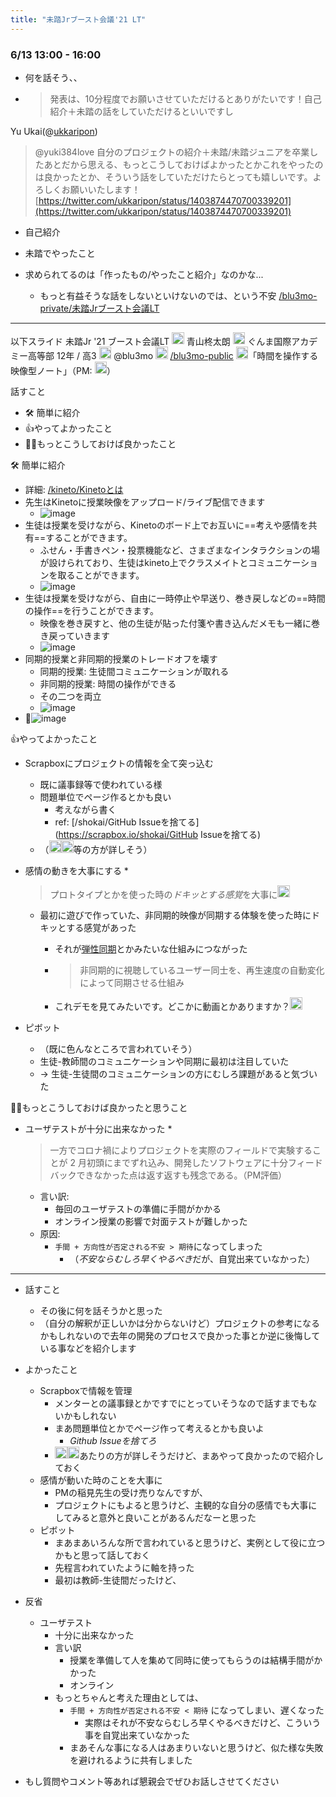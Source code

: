 ```yaml
---
title: "未踏Jrブースト会議'21 LT"
---
```


### 6/13 13:00 - 16:00

* 何を話そう、、
* 
   > 
   > 発表は、10分程度でお願いさせていただけるとありがたいです！自己紹介＋未踏の話をしていただけるといいですし

Yu Ukai(@[ukkaripon](ukkaripon.md))

 > 
 > @yuki384love 自分のプロジェクトの紹介＋未踏/未踏ジュニアを卒業したあとだから思える、もっとこうしておけばよかったとかこれをやったのは良かったとか、そういう話をしていただけたらとっても嬉しいです。よろしくお願いいたします！
 > [https://twitter.com/ukkaripon/status/1403874470700339201](https://twitter.com/ukkaripon/status/1403874470700339201)

* 自己紹介

* 未踏でやったこと

* 求められてるのは「作ったもの/やったこと紹介」なのかな...
  
  * もっと有益そうな話をしないといけないのでは、という不安
    [/blu3mo-private/未踏Jrブースト会議LT](https://scrapbox.io/blu3mo-private/未踏Jrブースト会議LT)

---

以下スライド
未踏Jr '21 ブースト会議LT
<img src='https://scrapbox.io/api/pages/blu3mo-public/blu3mo/icon' alt='blu3mo.icon' height="19.5"/> 青山柊太朗
<img src='https://scrapbox.io/api/pages/emoji/school/icon' alt='/emoji/school.icon' height="19.5"/> ぐんま国際アカデミー高等部 12年 / 高3
<img src='https://scrapbox.io/api/pages/icons/twitter/icon' alt='/icons/twitter.icon' height="19.5"/> @blu3mo
<img src='https://scrapbox.io/api/pages/icons/scrapbox/icon' alt='/icons/scrapbox.icon' height="19.5"/> [/blu3mo-public](https://scrapbox.io/blu3mo-public)
<img src='https://scrapbox.io/api/pages/icons/未踏/icon' alt='/icons/未踏.icon' height="19.5"/>「時間を操作する映像型ノート」（PM: <img src='https://scrapbox.io/api/pages/blu3mo-public/drinami/icon' alt='/blu3mo-public/drinami.icon' height="19.5"/>）

話すこと

* 🛠 簡単に紹介
* 👍やってよかったこと
* 🙇‍♂️もっとこうしておけば良かったこと

🛠 簡単に紹介

* 詳細: [/kineto/Kinetoとは](https://scrapbox.io/kineto/Kinetoとは)
* 先生はKinetoに授業映像をアップロード/ライブ配信できます
  * ![image](https://gyazo.com/c01817edfeeea64ba8dfc37cfac2ec64/thumb/1000)
* 生徒は授業を受けながら、Kinetoのボード上でお互いに==考えや感情を共有==することができます。
  * ふせん・手書きペン・投票機能など、さまざまなインタラクションの場が設けられており、生徒はkineto上でクラスメイトとコミュニケーションを取ることができます。
  * ![image](https://gyazo.com/2ae2c74e1516c58e4cfe38a7ddc21e1d/thumb/1000)
* 生徒は授業を受けながら、自由に一時停止や早送り、巻き戻しなどの==時間の操作==を行うことができます。
  * 映像を巻き戻すと、他の生徒が貼った付箋や書き込んだメモも一緒に巻き戻っていきます
  * ![image](https://gyazo.com/aa4aa6d64e61224f2d038972922c98e9/thumb/1000)
* 同期的授業と非同期的授業のトレードオフを壊す
  * 同期的授業: 生徒間コミュニケーションが取れる
  * 非同期的授業: 時間の操作ができる
  * その二つを両立
  * ![image](https://gyazo.com/30e36d9e5dc2b8c1893a0bd3605c7d92/thumb/1000)
* ![image](https://gyazo.com/017ca03650a988a3725022eae99b0961/thumb/1000)

👍やってよかったこと

* Scrapboxにプロジェクトの情報を全て突っ込む
  * 既に議事録等で使われている様
  * 問題単位でページ作るとかも良い
    * 考えながら書く
    * ref: \[/shokai/GitHub Issueを捨てる\](https://scrapbox.io/shokai/GitHub Issueを捨てる)
  * （<img src='https://scrapbox.io/api/pages/blu3mo-public/shokai/icon' alt='shokai.icon' height="19.5"/><img src='https://scrapbox.io/api/pages/blu3mo-public/nishio/icon' alt='nishio.icon' height="19.5"/>等の方が詳しそう）
* 感情の動きを大事にする
  * 
     > 
     > プロトタイプとかを使った時の*ドキッとする感覚*を大事に<img src='https://scrapbox.io/api/pages/blu3mo-public/drinami/icon' alt='/blu3mo-public/drinami.icon' height="19.5"/>
  
  * 最初に遊びで作っていた、非同期的映像が同期する体験を使った時にドキッとする感覚があった
    * それが[弾性同期](%E5%BC%BE%E6%80%A7%E5%90%8C%E6%9C%9F.md)とかみたいな仕組みにつながった
    * 
       > 
       > 非同期的に視聴しているユーザー同士を、再生速度の自動変化によって同期させる仕組み
    
    * これデモを見てみたいです。どこかに動画とかありますか？<img src='https://scrapbox.io/api/pages/blu3mo-public/shokai/icon' alt='shokai.icon' height="19.5"/>
* ピボット
  * （既に色んなところで言われていそう）
  * 生徒-教師間のコミュニケーションや同期に最初は注目していた
  * → 生徒-生徒間のコミュニケーションの方にむしろ課題があると気づいた

🙇‍♂️もっとこうしておけば良かったと思うこと

* ユーザテストが十分に出来なかった
  * 
     > 
     > 一方でコロナ禍によりプロジェクトを実際のフィールドで実験することが 2 月初頭にまでずれ込み、開発したソフトウェアに十分フィードバックできなかった点は返す返すも残念である。（PM評価）
  
  * 言い訳:
    * 毎回のユーザテストの準備に手間がかかる
    * オンライン授業の影響で対面テストが難しかった
  * 原因:
    * `手間 + 方向性が否定される不安 > 期待`になってしまった
      * （*不安ならむしろ早くやるべき*だが、自覚出来ていなかった）

---

* 話すこと
  
  * その後に何を話そうかと思った
  * （自分の解釈が正しいかは分からないけど）プロジェクトの参考になるかもしれないので去年の開発のプロセスで良かった事とか逆に後悔している事などを紹介します
* よかったこと
  
  * Scrapboxで情報を管理
    * メンターとの議事録とかですでにとっていそうなので話すまでもないかもしれない
    * まあ問題単位とかでページ作って考えるとかも良いよ
      * *Github Issueを捨てろ*
    * <img src='https://scrapbox.io/api/pages/blu3mo-public/shokai/icon' alt='shokai.icon' height="19.5"/><img src='https://scrapbox.io/api/pages/blu3mo-public/nishio/icon' alt='nishio.icon' height="19.5"/>あたりの方が詳しそうだけど、まあやって良かったので紹介しておく
  * 感情が動いた時のことを大事に
    * PMの稲見先生の受け売りなんですが、
    * プロジェクトにもよると思うけど、主観的な自分の感情でも大事にしてみると意外と良いことがあるんだなーと思った
  * ピボット
    * まあまあいろんな所で言われていると思うけど、実例として役に立つかもと思って話しておく
    * 先程言われていたように軸を持った
    * 最初は教師-生徒間だったけど、
* 反省
  
  * ユーザテスト
    * 十分に出来なかった
    * 言い訳
      * 授業を準備して人を集めて同時に使ってもらうのは結構手間がかかった
      * オンライン
    * もっとちゃんと考えた理由としては、
      * `手間 + 方向性が否定される不安 < 期待` になってしまい、遅くなった
        * 実際はそれが不安ならむしろ早くやるべきだけど、こういう事を自覚出来ていなかった
      * まあそんな事になる人はあまりいないと思うけど、似た様な失敗を避けれるように共有しました
* もし質問やコメント等あれば懇親会でぜひお話しさせてください
